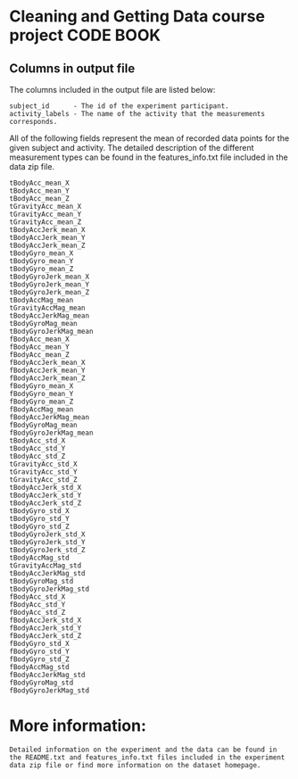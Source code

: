 # Cleaning and Getting Data course project CODE BOOK

## Columns in output file

The columns included in the output file are listed below:

    subject_id      - The id of the experiment participant.
    activity_labels - The name of the activity that the measurements corresponds.

All of the following fields represent the mean of recorded data points for the given subject and activity. 
The detailed description of the different measurement types can be found in the features_info.txt file 
included in the data zip file.

    tBodyAcc_mean_X
    tBodyAcc_mean_Y
    tBodyAcc_mean_Z
    tGravityAcc_mean_X
    tGravityAcc_mean_Y
    tGravityAcc_mean_Z
    tBodyAccJerk_mean_X
    tBodyAccJerk_mean_Y
    tBodyAccJerk_mean_Z
    tBodyGyro_mean_X
    tBodyGyro_mean_Y
    tBodyGyro_mean_Z
    tBodyGyroJerk_mean_X
    tBodyGyroJerk_mean_Y
    tBodyGyroJerk_mean_Z
    tBodyAccMag_mean
    tGravityAccMag_mean
    tBodyAccJerkMag_mean
    tBodyGyroMag_mean
    tBodyGyroJerkMag_mean
    fBodyAcc_mean_X
    fBodyAcc_mean_Y
    fBodyAcc_mean_Z
    fBodyAccJerk_mean_X
    fBodyAccJerk_mean_Y
    fBodyAccJerk_mean_Z
    fBodyGyro_mean_X
    fBodyGyro_mean_Y
    fBodyGyro_mean_Z
    fBodyAccMag_mean
    fBodyAccJerkMag_mean
    fBodyGyroMag_mean
    fBodyGyroJerkMag_mean
    tBodyAcc_std_X
    tBodyAcc_std_Y
    tBodyAcc_std_Z
    tGravityAcc_std_X
    tGravityAcc_std_Y
    tGravityAcc_std_Z
    tBodyAccJerk_std_X
    tBodyAccJerk_std_Y
    tBodyAccJerk_std_Z
    tBodyGyro_std_X
    tBodyGyro_std_Y
    tBodyGyro_std_Z
    tBodyGyroJerk_std_X
    tBodyGyroJerk_std_Y
    tBodyGyroJerk_std_Z
    tBodyAccMag_std
    tGravityAccMag_std
    tBodyAccJerkMag_std
    tBodyGyroMag_std
    tBodyGyroJerkMag_std
    fBodyAcc_std_X
    fBodyAcc_std_Y
    fBodyAcc_std_Z
    fBodyAccJerk_std_X
    fBodyAccJerk_std_Y
    fBodyAccJerk_std_Z
    fBodyGyro_std_X
    fBodyGyro_std_Y
    fBodyGyro_std_Z
    fBodyAccMag_std
    fBodyAccJerkMag_std
    fBodyGyroMag_std
    fBodyGyroJerkMag_std

# More information:

    Detailed information on the experiment and the data can be found in the README.txt and features_info.txt files included in the experiment data zip file or find more information on the dataset homepage.
